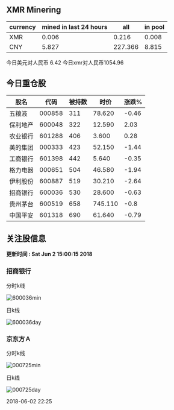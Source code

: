 ## XMR Minering

|currency|mined in last 24 hours|all|in pool|
|---|---|---|---|
|XMR|0.006|0.216|0.008|
|CNY|5.827|227.366|8.815|

今日美元对人民币 6.42	今日xmr对人民币1054.96


## 今日重仓股 

|股名|代码|被持数|时价|涨跌%|
|---|---|---|---|---|
|五粮液|000858|311|78.620|-0.46|
|保利地产|600048|322|12.590|2.03|
|农业银行|601288|406|3.600|0.28|
|美的集团|000333|423|52.150|-1.44|
|工商银行|601398|442|5.640|-0.35|
|格力电器|000651|504|46.580|-1.94|
|伊利股份|600887|519|30.210|-2.64|
|招商银行|600036|530|28.600|-0.63|
|贵州茅台|600519|658|745.110|-0.8|
|中国平安|601318|690|61.640|-0.79|

## 关注股信息
**更新时间 : Sat Jun  2 15:00:15 2018**
### 招商银行 
分时k线

![600036min](http://image.sinajs.cn/newchart/min/n/sh600036.gif)

日k线

![600036day](http://image.sinajs.cn/newchart/daily/n/sh600036.gif)

### 京东方Ａ 
分时k线

![000725min](http://image.sinajs.cn/newchart/min/n/sz000725.gif)

日k线

![000725day](http://image.sinajs.cn/newchart/daily/n/sz000725.gif)

2018-06-02 22:25